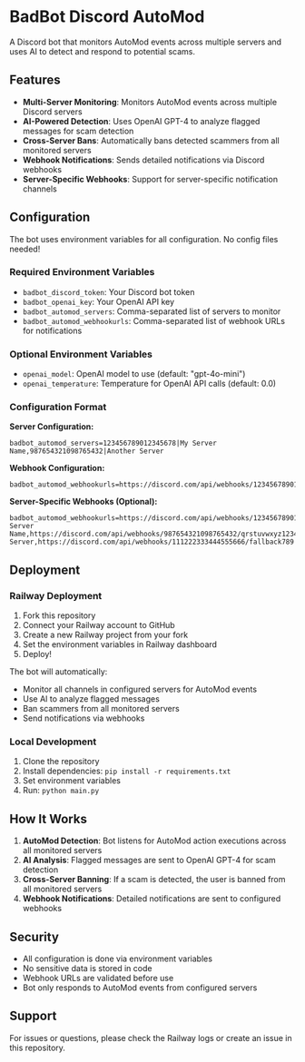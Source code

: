 # BadBot Discord AutoMod

A Discord bot that monitors AutoMod events across multiple servers and uses AI to detect and respond to potential scams.

## Features

- **Multi-Server Monitoring**: Monitors AutoMod events across multiple Discord servers
- **AI-Powered Detection**: Uses OpenAI GPT-4 to analyze flagged messages for scam detection
- **Cross-Server Bans**: Automatically bans detected scammers from all monitored servers
- **Webhook Notifications**: Sends detailed notifications via Discord webhooks
- **Server-Specific Webhooks**: Support for server-specific notification channels

## Configuration

The bot uses environment variables for all configuration. No config files needed!

### Required Environment Variables

- `badbot_discord_token`: Your Discord bot token
- `badbot_openai_key`: Your OpenAI API key  
- `badbot_automod_servers`: Comma-separated list of servers to monitor
- `badbot_automod_webhookurls`: Comma-separated list of webhook URLs for notifications

### Optional Environment Variables

- `openai_model`: OpenAI model to use (default: "gpt-4o-mini")
- `openai_temperature`: Temperature for OpenAI API calls (default: 0.0)

### Configuration Format

**Server Configuration:**
```
badbot_automod_servers=123456789012345678|My Server Name,987654321098765432|Another Server
```

**Webhook Configuration:**
```
badbot_automod_webhookurls=https://discord.com/api/webhooks/123456789012345678/abcdefghijklmnop,https://discord.com/api/webhooks/987654321098765432/qrstuvwxyz123456
```

**Server-Specific Webhooks (Optional):**
```
badbot_automod_webhookurls=https://discord.com/api/webhooks/123456789012345678/abcdefghijklmnop|My Server Name,https://discord.com/api/webhooks/987654321098765432/qrstuvwxyz123456|Another Server,https://discord.com/api/webhooks/111222333444555666/fallback789|General
```

## Deployment

### Railway Deployment

1. Fork this repository
2. Connect your Railway account to GitHub
3. Create a new Railway project from your fork
4. Set the environment variables in Railway dashboard
5. Deploy!

The bot will automatically:
- Monitor all channels in configured servers for AutoMod events
- Use AI to analyze flagged messages
- Ban scammers from all monitored servers
- Send notifications via webhooks

### Local Development

1. Clone the repository
2. Install dependencies: `pip install -r requirements.txt`
3. Set environment variables
4. Run: `python main.py`

## How It Works

1. **AutoMod Detection**: Bot listens for AutoMod action executions across all monitored servers
2. **AI Analysis**: Flagged messages are sent to OpenAI GPT-4 for scam detection
3. **Cross-Server Banning**: If a scam is detected, the user is banned from all monitored servers
4. **Webhook Notifications**: Detailed notifications are sent to configured webhooks

## Security

- All configuration is done via environment variables
- No sensitive data is stored in code
- Webhook URLs are validated before use
- Bot only responds to AutoMod events from configured servers

## Support

For issues or questions, please check the Railway logs or create an issue in this repository.